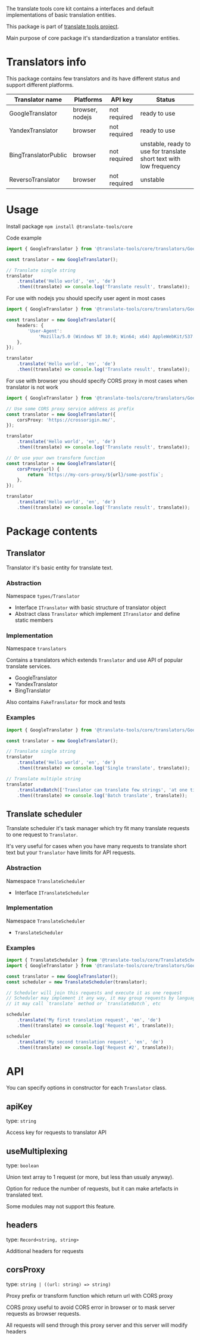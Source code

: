 The translate tools core kit contains a interfaces and default implementations of basic translation entities.

This package is part of [translate tools project](https://github.com/translate-tools).

Main purpose of core package it's standardization a translator entities.

# Translators info

This package contains few translators and its have different status and support different platforms.

| Translator name      | Platforms       | API key      | Status                                                             |
| -------------------- | --------------- | ------------ | ------------------------------------------------------------------ |
| GoogleTranslator     | browser, nodejs | not required | ready to use                                                       |
| YandexTranslator     | browser         | not required | ready to use                                                       |
| BingTranslatorPublic | browser         | not required | unstable, ready to use for translate short text with low frequency |
| ReversoTranslator    | browser         | not required | unstable                                                           |

# Usage

Install package `npm install @translate-tools/core`

Code example

```ts
import { GoogleTranslator } from '@translate-tools/core/translators/GoogleTranslator';

const translator = new GoogleTranslator();

// Translate single string
translator
	.translate('Hello world', 'en', 'de')
	.then((translate) => console.log('Translate result', translate));
```

For use with nodejs you should specify user agent in most cases

```ts
import { GoogleTranslator } from '@translate-tools/core/translators/GoogleTranslator';

const translator = new GoogleTranslator({
	headers: {
		'User-Agent':
			'Mozilla/5.0 (Windows NT 10.0; Win64; x64) AppleWebKit/537.36 (KHTML, like Gecko) Chrome/94.0.4606.81 Safari/537.36',
	},
});

translator
	.translate('Hello world', 'en', 'de')
	.then((translate) => console.log('Translate result', translate));
```

For use with browser you should specify CORS proxy in most cases when translator is not work

```ts
import { GoogleTranslator } from '@translate-tools/core/translators/GoogleTranslator';

// Use some CORS proxy service address as prefix
const translator = new GoogleTranslator({
	corsProxy: 'https://crossorigin.me/',
});

translator
	.translate('Hello world', 'en', 'de')
	.then((translate) => console.log('Translate result', translate));

// Or use your own transform function
const translator = new GoogleTranslator({
	corsProxy(url) {
		return `https://my-cors-proxy/${url}/some-postfix`;
	},
});

translator
	.translate('Hello world', 'en', 'de')
	.then((translate) => console.log('Translate result', translate));
```

# Package contents

## Translator

Translator it's basic entity for translate text.

### Abstraction

Namespace `types/Translator`

- Interface `ITranslator` with basic structure of translator object
- Abstract class `Translator` which implement `ITranslator` and define static members

### Implementation

Namespace `translators`

Contains a translators which extends `Translator` and use API of popular translate services.

- GoogleTranslator
- YandexTranslator
- BingTranslator

Also contains `FakeTranslator` for mock and tests

### Examples

```ts
import { GoogleTranslator } from '@translate-tools/core/translators/GoogleTranslator';

const translator = new GoogleTranslator();

// Translate single string
translator
	.translate('Hello world', 'en', 'de')
	.then((translate) => console.log('Single translate', translate));

// Translate multiple string
translator
	.translateBatch(['Translator can translate few strings', 'at one time'], 'en', 'de')
	.then((translate) => console.log('Batch translate', translate));
```

## Translate scheduler

Translate scheduler it's task manager which try fit many translate requests to one request to `Translator`.

It's very useful for cases when you have many requests to translate short text but your `Translator` have limits for API requests.

### Abstraction

Namespace `TranslateScheduler`

- Interface `ITranslateScheduler`

### Implementation

Namespace `TranslateScheduler`

- `TranslateScheduler`

### Examples

```ts
import { TranslateScheduler } from '@translate-tools/core/TranslateScheduler/TranslateScheduler';
import { GoogleTranslator } from '@translate-tools/core/translators/GoogleTranslator';

const translator = new GoogleTranslator();
const scheduler = new TranslateScheduler(translator);

// Scheduler will join this requests and execute it as one request
// Scheduler may implement it any way, it may group requests by languages or other way,
// it may call `translate` method or `translateBatch`, etc

scheduler
	.translate('My first translation request', 'en', 'de')
	.then((translate) => console.log('Request #1', translate));

scheduler
	.translate('My second translation request', 'en', 'de')
	.then((translate) => console.log('Request #2', translate));
```

# API

You can specify options in constructor for each `Translator` class.

## apiKey

type: `string`

Access key for requests to translator API

## useMultiplexing

type: `boolean`

Union text array to 1 request (or more, but less than usualy anyway).

Option for reduce the number of requests, but it can make artefacts in translated text.

Some modules may not support this feature.

## headers

type: `Record<string, string>`

Additional headers for requests

## corsProxy

type: `string | ((url: string) => string)`

Proxy prefix or transform function which return url with CORS proxy

CORS proxy useful to avoid CORS error in browser or to mask server requests as browser requests.

All requests will send through this proxy server and this server will modify headers
